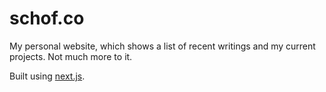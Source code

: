 # schof.co

My personal website, which shows a list of recent writings and my current projects. Not much more to it.

Built using [next.js](https://github.com/zeit/next.js).